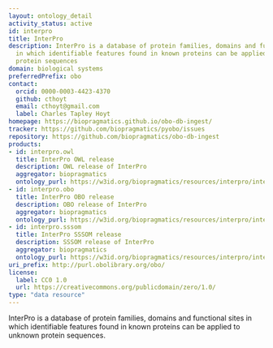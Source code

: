 ```yaml
---
layout: ontology_detail
activity_status: active
id: interpro
title: InterPro
description: InterPro is a database of protein families, domains and functional sites
  in which identifiable features found in known proteins can be applied to unknown
  protein sequences
domain: biological systems
preferredPrefix: obo
contact:
  orcid: 0000-0003-4423-4370
  github: cthoyt
  email: cthoyt@gmail.com
  label: Charles Tapley Hoyt
homepage: https://biopragmatics.github.io/obo-db-ingest/
tracker: https://github.com/biopragmatics/pyobo/issues
repository: https://github.com/biopragmatics/obo-db-ingest
products:
- id: interpro.owl
  title: InterPro OWL release
  description: OWL release of InterPro
  aggregator: biopragmatics
  ontology_purl: https://w3id.org/biopragmatics/resources/interpro/interpro.owl
- id: interpro.obo
  title: InterPro OBO release
  description: OBO release of InterPro
  aggregator: biopragmatics
  ontology_purl: https://w3id.org/biopragmatics/resources/interpro/interpro.obo
- id: interpro.sssom
  title: InterPro SSSOM release
  description: SSSOM release of InterPro
  aggregator: biopragmatics
  ontology_purl: https://w3id.org/biopragmatics/resources/interpro/interpro.sssom
uri_prefix: http://purl.obolibrary.org/obo/
license:
  label: CC0 1.0
  url: https://creativecommons.org/publicdomain/zero/1.0/
type: "data resource"
---
```


InterPro is a database of protein families, domains and functional sites in which identifiable features found in known proteins can be applied to unknown protein sequences.
